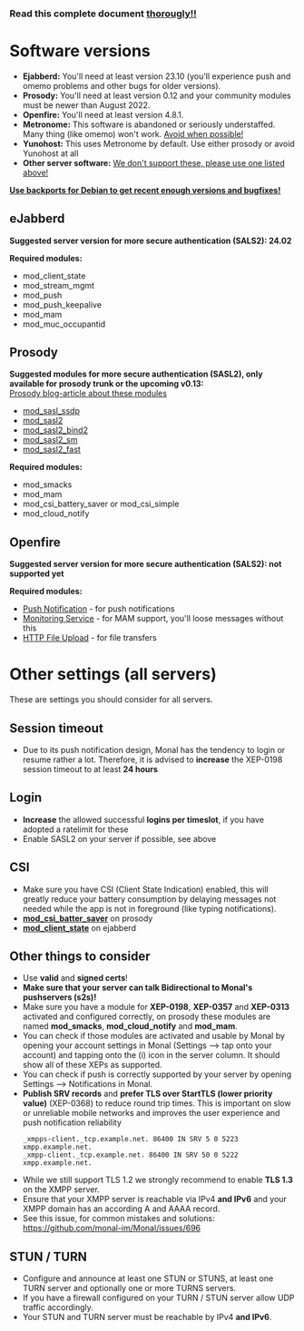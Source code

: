 ### Read this complete document <u>thorougly!!</u>

# Software versions
<ul>
<li><b>Ejabberd:</b> You'll need at least version 23.10 (you'll experience push and omemo problems and other bugs for older versions).</li>
<li><b>Prosody:</b> You'll need at least version 0.12 and your community modules must be newer than August 2022.</li>
<li><b>Openfire:</b> You'll need at least version 4.8.1.</li>
<li><b>Metronome:</b> This software is abandoned or seriously understaffed. Many thing (like omemo) won't work. <u>Avoid when possible!</u></li>
<li><b>Yunohost:</b> This uses Metronome by default. Use either prosody or avoid Yunohost at all</li>
<li><b>Other server software:</b> <u>We don't support these, please use one listed above!</u></li>
</ul>
<b><u>Use backports for Debian to get recent enough versions and bugfixes!</u></b>

## eJabberd
**Suggested server version for more secure authentication (SALS2): 24.02**

**Required modules:**
* mod_client_state
* mod_stream_mgmt
* mod_push
* mod_push_keepalive
* mod_mam
* mod_muc_occupantid

## Prosody
**Suggested modules for more secure authentication (SASL2), only available for prosody trunk or the upcoming v0.13:**  
[Prosody blog-article about these modules](https://blog.prosody.im/fast-auth/)
* [mod_sasl_ssdp](https://modules.prosody.im/mod_sasl_ssdp.html)
* [mod_sasl2](https://modules.prosody.im/mod_sasl2)
* [mod_sasl2_bind2](https://modules.prosody.im/mod_sasl2_bind2)
* [mod_sasl2_sm](https://modules.prosody.im/mod_sasl2_sm)
* [mod_sasl2_fast](https://modules.prosody.im/mod_sasl2_fast)

**Required modules:**
* mod_smacks
* mod_mam
* mod_csi_battery_saver or mod_csi_simple
* mod_cloud_notify

## Openfire
**Suggested server version for more secure authentication (SALS2): not supported yet**

**Required modules:**
* [Push Notification](https://www.igniterealtime.org/projects/openfire/plugin-archive.jsp?plugin=pushnotification) - for push notifications
* [Monitoring Service](https://www.igniterealtime.org/projects/openfire/plugin-archive.jsp?plugin=monitoring) - for MAM support, you'll loose messages without this
* [HTTP File Upload](https://www.igniterealtime.org/projects/openfire/plugin-archive.jsp?plugin=httpfileupload) - for file transfers

# Other settings (all servers)
These are settings you should consider for all servers.

## Session timeout
- Due to its push notification design, Monal has the tendency to login or resume rather a lot.
  Therefore, it is advised to **increase** the XEP-0198 session timeout to at least **24 hours**

## Login
- **Increase** the allowed successful **logins per timeslot**, if you have adopted a ratelimit for these
- Enable SASL2 on your server if possible, see above

## CSI
- Make sure you have CSI (Client State Indication) enabled, this will greatly reduce your battery consumption by delaying messages not needed while the app is not in foreground (like typing notifications).
- **[mod_csi_batter_saver](https://modules.prosody.im/mod_csi_battery_saver.html)** on prosody
- **[mod_client_state](https://docs.ejabberd.im/admin/configuration/modules/#mod-client-state)** on ejabberd

## Other things to consider
- Use **valid** and **signed certs**!
- **Make sure that your server can talk Bidirectional to Monal's pushservers (s2s)!**
- Make sure you have a module for **XEP-0198**, **XEP-0357** and **XEP-0313** activated and configured correctly, on prosody these modules are named **mod_smacks**, **mod_cloud_notify** and **mod_mam**.
- You can check if those modules are activated and usable by Monal by opening your account settings in Monal (Settings --> tap onto your account) and tapping onto the (i) icon in the server column.
  It should show all of these XEPs as supported.
- You can check if push is correctly supported by your server by opening Settings --> Notifications in Monal.
- **Publish SRV records** and **prefer TLS over StartTLS (lower priority value)** (XEP-0368) to reduce round trip times.
  This is important on slow or unreliable mobile networks and improves the user experience and push notification reliability
    ```dns
    _xmpps-client._tcp.example.net. 86400 IN SRV 5 0 5223 xmpp.example.net.
    _xmpp-client._tcp.example.net. 86400 IN SRV 50 0 5222 xmpp.example.net.
    ```
- While we still support TLS 1.2 we strongly recommend to enable **TLS 1.3** on the XMPP server.
- Ensure that your XMPP server is reachable via IPv4 **and IPv6** and your XMPP domain has an according A and AAAA record.
- See this issue, for common mistakes and solutions: https://github.com/monal-im/Monal/issues/696

## STUN / TURN
- Configure and announce at least one STUN or STUNS, at least one TURN server and optionally one or more TURNS servers.
- If you have a firewall configured on your TURN / STUN server allow UDP traffic accordingly.
- Your STUN and TURN server must be reachable by IPv4 **and IPv6**.